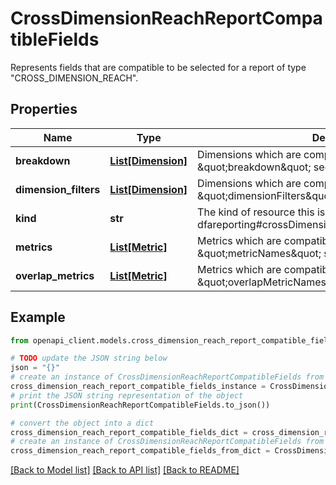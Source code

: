 # CrossDimensionReachReportCompatibleFields

Represents fields that are compatible to be selected for a report of type \"CROSS_DIMENSION_REACH\".

## Properties

Name | Type | Description | Notes
------------ | ------------- | ------------- | -------------
**breakdown** | [**List[Dimension]**](Dimension.md) | Dimensions which are compatible to be selected in the \&quot;breakdown\&quot; section of the report. | [optional] 
**dimension_filters** | [**List[Dimension]**](Dimension.md) | Dimensions which are compatible to be selected in the \&quot;dimensionFilters\&quot; section of the report. | [optional] 
**kind** | **str** | The kind of resource this is, in this case dfareporting#crossDimensionReachReportCompatibleFields. | [optional] 
**metrics** | [**List[Metric]**](Metric.md) | Metrics which are compatible to be selected in the \&quot;metricNames\&quot; section of the report. | [optional] 
**overlap_metrics** | [**List[Metric]**](Metric.md) | Metrics which are compatible to be selected in the \&quot;overlapMetricNames\&quot; section of the report. | [optional] 

## Example

```python
from openapi_client.models.cross_dimension_reach_report_compatible_fields import CrossDimensionReachReportCompatibleFields

# TODO update the JSON string below
json = "{}"
# create an instance of CrossDimensionReachReportCompatibleFields from a JSON string
cross_dimension_reach_report_compatible_fields_instance = CrossDimensionReachReportCompatibleFields.from_json(json)
# print the JSON string representation of the object
print(CrossDimensionReachReportCompatibleFields.to_json())

# convert the object into a dict
cross_dimension_reach_report_compatible_fields_dict = cross_dimension_reach_report_compatible_fields_instance.to_dict()
# create an instance of CrossDimensionReachReportCompatibleFields from a dict
cross_dimension_reach_report_compatible_fields_from_dict = CrossDimensionReachReportCompatibleFields.from_dict(cross_dimension_reach_report_compatible_fields_dict)
```
[[Back to Model list]](../README.md#documentation-for-models) [[Back to API list]](../README.md#documentation-for-api-endpoints) [[Back to README]](../README.md)


